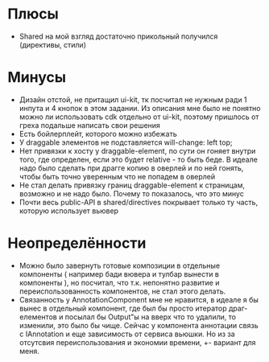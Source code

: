 # Плюсы
- Shared на мой взгляд достаточно прикольный получился (директивы, стили)
# Минусы
- Дизайн отстой, не притащил ui-kit, тк посчитал не нужным ради 1 инпута и 4 кнопок в этом задании.
  Из описания мне было не понятно можно ли использовать cdk отдельно от ui-kit, поэтому пришлось от греха подальше написать свои решения
- Есть бойлерплейт, которого можно избежать
- У draggable элементов не подставляется will-change: left top;
- Нет привязки к хосту у draggable-element, по сути он гоняет внутри того, где определен, если это будет relative - то быть беде. В идеале надо было сделать при драгге копию в оверлей и по ней гонять, чтобы быть точно уверенным что не попадем в оверлей
- Не стал делать привязку границ draggable-element к страницам, возможно и не надо было. Почему то показалось, что это минус
- Почти весь public-API в shared/directives покрывает только ту часть, которую использует вьювер
# Неопределённости
- Можно было завернуть готовые композиции в отдельные компоненты ( например бади вювера и тулбар вынести в компоненты ), но посчитал, что т.к. непонятно развитие и переиспользованность компонентов, не стал этого делать.
- Связанность у AnnotationComponent мне не нравится, в идеале я бы вынес в отдельный компонент, где был бы просто итератор драг-елементов и посылал бы Output"ы на вверх что то удалили, то изменили, это было бы чище. Сейчас у компонента аннотации связь с IAnnotation и еще зависимость от сервиса вьюшки. Но из за отсутсвия переиспользования и экономии времени, +- вариант для меня.
